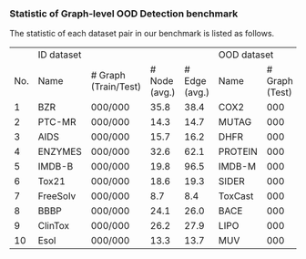 ### Statistic of Graph-level OOD Detection benchmark

The statistic of each dataset pair in our benchmark is listed as follows.

<table>
  <tr>
  <td> </td><td colspan="4">ID dataset</td><td colspan="4">OOD dataset</td>
  </tr>
  <tr><td>No.</td><td>Name</td><td># Graph<br>(Train/Test)</td><td># Node<br>(avg.)</td><td># Edge<br>(avg.)</td><td>Name</td><td># Graph<br>(Test)</td><td># Node<br>(avg.)</td><td># Edge<br>(avg.)</td>
  </tr>
  <tr><td>1</td><td>BZR</td><td>000/000</td><td>35.8</td><td>38.4</td>
                <td>COX2</td><td>000</td><td>41.2</td><td>43.5</td>
  </tr>
  <tr><td>2</td><td>PTC-MR</td><td>000/000</td><td>14.3</td><td>14.7</td>
                <td>MUTAG</td><td>000</td><td>17.9</td><td>19.8</td>
  </tr>
  <tr><td>3</td><td>AIDS</td><td>000/000</td><td>15.7</td><td>16.2</td>
                <td>DHFR</td><td>000</td><td>42.4</td><td>44.5</td>
  </tr>
  <tr><td>4</td><td>ENZYMES</td><td>000/000</td><td>32.6</td><td>62.1</td>
                <td>PROTEIN</td><td>000</td><td>39.1</td><td>72.8</td>
  </tr>
  <tr><td>5</td><td>IMDB-B</td><td>000/000</td><td>19.8</td><td>96.5</td>
                <td>IMDB-M</td><td>000</td><td>13.0</td><td>65.9</td>
  </tr>
  <tr><td>6</td><td>Tox21</td><td>000/000</td><td>18.6</td><td>19.3</td>
                <td>SIDER</td><td>000</td><td>33.6</td><td>35.4</td>
  </tr>
  <tr><td>7</td><td>FreeSolv</td><td>000/000</td><td>8.7</td><td>8.4</td>
                <td>ToxCast</td><td>000</td><td>18.8</td><td>19.3</td>
  </tr>
  <tr><td>8</td><td>BBBP</td><td>000/000</td><td>24.1</td><td>26.0</td>
                <td>BACE</td><td>000</td><td>34.1</td><td>36.9</td>
  </tr>
  <tr><td>9</td><td>ClinTox</td><td>000/000</td><td>26.2</td><td>27.9</td>
                <td>LIPO</td><td>000</td><td>27.0</td><td>29.5</td>
  </tr>
  <tr><td>10</td><td>Esol</td><td>000/000</td><td>13.3</td><td>13.7</td>
                <td>MUV</td><td>000</td><td>24.2</td><td>26.3</td>
  </tr>
</table>
